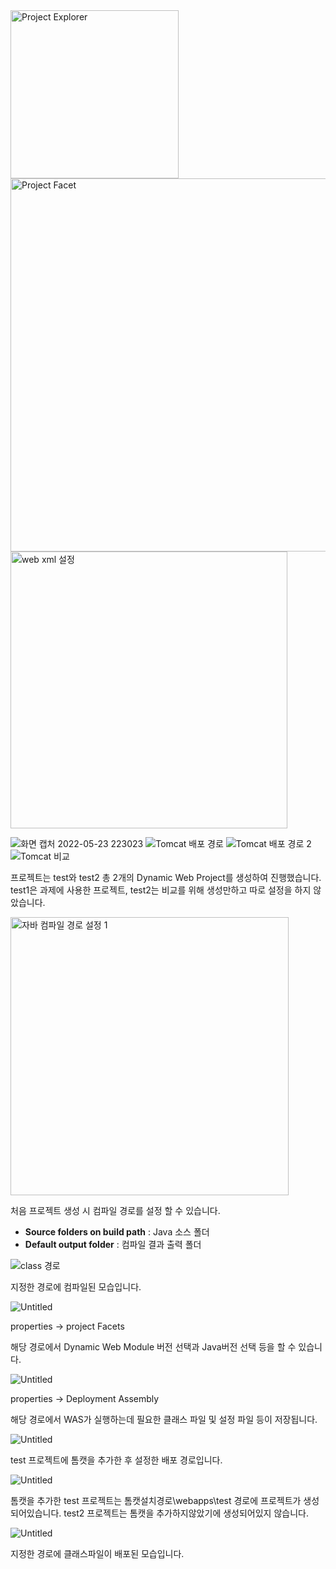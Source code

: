 
<img width="269" alt="Project Explorer" src="https://user-images.githubusercontent.com/87375644/169853874-aec4852a-84c8-4d42-ae5d-2c85175e296d.png">
<img width="597" alt="Project Facet" src="https://user-images.githubusercontent.com/87375644/169853897-6b6e8e8d-2517-41b3-b8fb-e1cd890b8ba1.png">
<img width="443" alt="web xml 설정" src="https://user-images.githubusercontent.com/87375644/169853899-d74155e6-1ee6-4f41-a587-b849c8f75561.png">

![화면 캡처 2022-05-23 223023](https://user-images.githubusercontent.com/87375644/169853906-51b78e81-c3b8-4196-ae6a-b432f9bbd4a3.png)
![Tomcat 배포 경로](https://user-images.githubusercontent.com/87375644/169853909-98e0041e-c61b-4d7a-a533-5086b9ddea93.png)
![Tomcat 배포 경로 2](https://user-images.githubusercontent.com/87375644/169853911-0cc98820-7a09-4167-bc5a-9c7efddd7c84.png)
![Tomcat 비교](https://user-images.githubusercontent.com/87375644/169853914-e0e5b48f-2218-4676-a6f3-31088d44f791.png)



프로젝트는 test와 test2
총 2개의 Dynamic Web Project를 생성하여 진행했습니다.
test1은 과제에 사용한 프로젝트, test2는 비교를 위해 생성만하고 따로 설정을 하지 않았습니다.

<img width="445" alt="자바 컴파일 경로 설정 1" src="https://user-images.githubusercontent.com/87375644/169853905-3a0dc5ac-47ee-47d5-887c-20c60c2eb151.png">

처음 프로젝트 생성 시 컴파일 경로를 설정 할 수 있습니다.

- **Source folders on build path** : Java 소스 폴더
- **Default output folder** : 컴파일 결과 출력 폴더

![class 경로](https://user-images.githubusercontent.com/87375644/169853915-7ff6909c-9d7d-4aa5-bc43-1a86c8ff291c.png)

지정한 경로에 컴파일된 모습입니다.

![Untitled](https://s3-us-west-2.amazonaws.com/secure.notion-static.com/a3424e2d-9372-48fb-9163-c542f8b30833/Untitled.png)

properties → project Facets

해당 경로에서 Dynamic Web Module 버전 선택과 Java버전 선택 등을 할 수 있습니다.

![Untitled](https://s3-us-west-2.amazonaws.com/secure.notion-static.com/b20e5339-bc5b-46e6-a987-c78254c23913/Untitled.png)

properties → Deployment Assembly

해당 경로에서 WAS가 실행하는데 필요한 클래스 파일 및 설정 파일 등이 저장됩니다.

![Untitled](https://s3-us-west-2.amazonaws.com/secure.notion-static.com/e40f4bb2-6494-49de-b4fd-0ee2d48102ca/Untitled.png)

test 프로젝트에 톰캣을 추가한 후 설정한 배포 경로입니다.

![Untitled](https://s3-us-west-2.amazonaws.com/secure.notion-static.com/ceeafe9b-4dd1-4dc4-bc2e-05ad05ef3100/Untitled.png)

톰캣을 추가한 test 프로젝트는 톰캣설치경로\webapps\test 경로에 프로젝트가 생성되어있습니다.
test2 프로젝트는 톰캣을 추가하지않았기에 생성되어있지 않습니다.

![Untitled](https://s3-us-west-2.amazonaws.com/secure.notion-static.com/3e79830d-ac51-4dbe-927d-856affafe84c/Untitled.png)

지정한 경로에 클래스파일이 배포된 모습입니다.
